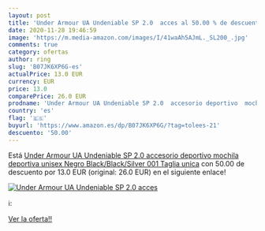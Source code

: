 ```yaml
---
layout: post
title: 'Under Armour UA Undeniable SP 2.0  acces al 50.00 % de descuento'
date: 2020-11-28 19:46:59
image: 'https://m.media-amazon.com/images/I/41waAh5AJmL._SL200_.jpg'
comments: true
category: ofertas
author: ring
slug: 'B07JK6XP6G-es'
actualPrice: 13.0 EUR
currency: EUR
price: 13.0
comparePrice: 26.0 EUR
prodname: 'Under Armour UA Undeniable SP 2.0  accesorio deportivo  mochila deportiva unisex  Negro  Black/Black/Silver  001    Taglia unica'
country: 'es'
flag: '🇪🇸'
buyurl: 'https://www.amazon.es/dp/B07JK6XP6G/?tag=tolees-21'
descuento: '50.00'
---
```


Está [Under Armour UA Undeniable SP 2.0  accesorio deportivo  mochila deportiva unisex  Negro  Black/Black/Silver  001    Taglia unica](https://www.amazon.es/dp/B07JK6XP6G/?tag=tolees-21) con 50.00 de descuento por 13.0 EUR (original: 26.0 EUR) en el siguiente enlace!

[![Under Armour UA Undeniable SP 2.0  acces](https://m.media-amazon.com/images/I/41waAh5AJmL._SL200_.jpg)](https://www.amazon.es/dp/B07JK6XP6G/?tag=tolees-21)

ℹ️:


[Ver la oferta!!](https://www.amazon.es/dp/B07JK6XP6G/?tag=tolees-21)
